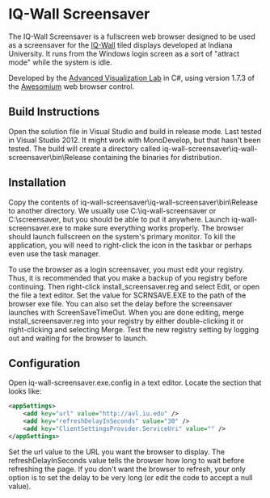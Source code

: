 IQ-Wall Screensaver
===================

The IQ-Wall Screensaver is a fullscreen web browser designed to be used as a screensaver for the [IQ-Wall](http://rt.uits.iu.edu/visualization/avl/systems/iq-wall.php) tiled displays developed at Indiana University. It runs from the Windows login screen as a sort of "attract mode" while the system is idle.

Developed by the [Advanced Visualization Lab](http://www.avl.iu.edu) in C#, using version 1.7.3 of the [Awesomium](http://www.awesomium.com/) web browser control.

Build Instructions
------------------

Open the solution file in Visual Studio and build in release mode. Last tested in Visual Studio 2012. It might work with MonoDevelop, but that hasn't been tested. The build will create a directory called iq-wall-screensaver\iq-wall-screensaver\bin\Release containing the binaries for distribution. 

Installation
------------

Copy the contents of iq-wall-screensaver\iq-wall-screensaver\bin\Release to another directory. We usually use C:\iq-wall-screensaver or C:\screensaver, but you should be able to put it anywhere. Launch iq-wall-screensaver.exe to make sure everything works properly. The browser should launch fullscreen on the system's primary monitor. To kill the application, you will need to right-click the icon in the taskbar or perhaps even use the task manager.

To use the browser as a login screensaver, you must edit your registry. Thus, it is recommended that you make a backup of you registry before continuing. Then right-click install_screensaver.reg and select Edit, or open the file a text editor. Set the value for SCRNSAVE.EXE to the path of the browser exe file. You can also set the delay before the screensaver launches with ScreenSaveTimeOut. When you are done editing, merge install_screensaver.reg into your registry by either double-clicking it or right-clicking and selecting Merge. Test the new registry setting by logging out and waiting for the browser to launch.

Configuration
-------------

Open iq-wall-screensaver.exe.config in a text editor. Locate the section that looks like:

```xml
<appSettings>
    <add key="url" value="http://avl.iu.edu" />
    <add key="refreshDelayInSeconds" value="30" />
    <add key="ClientSettingsProvider.ServiceUri" value="" />
</appSettings>
```

Set the url value to the URL you want the browser to display. The refreshDelayInSeconds value tells the browser how long to wait before refreshing the page. If you don't want the browser to refresh, your only option is to set the delay to be very long (or edit the code to accept a null value). 
